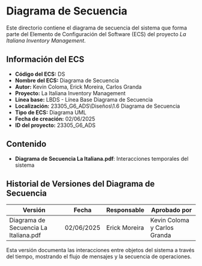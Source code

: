 # Diagrama de Secuencia

Este directorio contiene el diagrama de secuencia del sistema que forma parte del Elemento de Configuración del Software (ECS) del proyecto *La Italiana Inventory Management*.

## Información del ECS

- **Código del ECS:** DS  
- **Nombre del ECS:** Diagrama de Secuencia  
- **Autor:** Kevin Coloma, Erick Moreira, Carlos Granda
- **Proyecto:** La Italiana Inventory Management  
- **Línea base:** LBDS - Línea Base Diagrama de Secuencia  
- **Localización:** 23305_G6_ADS\Diseños\1.6 Diagrama de Secuencia  
- **Tipo de ECS:** Diagrama UML  
- **Fecha de creación:** 02/06/2025  
- **ID del proyecto:** 23305_G6_ADS  

## Contenido

- **Diagrama de Secuencia La Italiana.pdf**: Interacciones temporales del sistema

## Historial de Versiones del Diagrama de Secuencia

| Versión | Fecha | Responsable | Aprobado por |
|---------|-------|-------------|--------------|
| Diagrama de Secuencia La Italiana.pdf | 02/06/2025 | Erick Moreira | Kevin Coloma y Carlos Granda |

Esta versión documenta las interacciones entre objetos del sistema a través del tiempo, mostrando el flujo de mensajes y la secuencia de operaciones.
